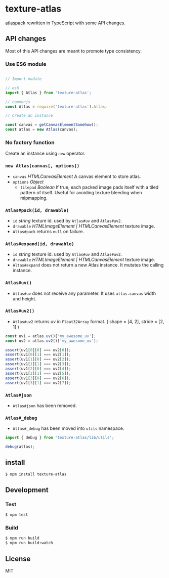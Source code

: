 # texture-atlas

[atlaspack](https://github.com/shama/atlaspack) rewritten in TypeScript with some API changes.

## API changes

Most of this API changes are meant to promote type consistency.

### Use ES6 module

```javascript

// Import module

// es6
import { Atlas } from 'texture-atlas';

// commonjs
const Atlas = require('texture-atlas').Atlas;

// Create an instance

const canvas = getCanvasElementSomehow();
const atlas = new Atlas(canvas);
```

### No factory function

Create an instance using `new` operator.

### `new Atlas(canvas[, options])`

- `canvas` *HTMLCanvasElement* A canvas element to store atlas.
- `options` *Object*
  - `tilepad` *Boolean* If true, each packed image pads itself with a tiled pattern of itself. Useful for avoiding texture bleeding when mipmapping.

### `Atlas#pack(id, drawable)`

- `id` *string* texture id. used by `Atlas#uv` and `Atlas#uv2`.
- `drawable` *HTMLImageElement | HTMLCanvasElement* texture image.
- `Altas#pack` returns `null` on failure.

### `Atlas#expand(id, drawable)`

- `id` *string* texture id. used by `Atlas#uv` and `Atlas#uv2`.
- `drawable` *HTMLImageElement | HTMLCanvasElement* texture image.
- `Altas#expand` does not return a new Atlas instance. It mutates the calling instance.

### `Atlas#uv()`

- `Atlas#uv` does not receive any parameter. It uses `altas.canvas` width and height.

### `Atlas#uv2()`

- `Atlas#uv2` returns uv in `Float32Array` format. ( shape = [4, 2], stride = [2, 1] )

```javascript
const uv1 = atlas.uv()['my_awesome_uv'];
const uv2 = atlas.uv2()['my_awesome_uv'];

assert(uv1[0][0] === uv2[0]);
assert(uv1[0][1] === uv2[1]);
assert(uv1[1][0] === uv2[2]);
assert(uv1[1][1] === uv2[3]);
assert(uv1[2][0] === uv2[4]);
assert(uv1[2][1] === uv2[5]);
assert(uv1[3][0] === uv2[6]);
assert(uv1[3][1] === uv2[7]);
```

### `Atlas#json`

- `Atlas#json` has been removed.

### `Atlas#_debug`

- `Atlas#_debug` has been moved into `utils` namespace.

```javascript
import { debug } from 'texture-atlas/lib/utils';

debug(atlas);
```

## install

```bash
$ npm install texture-atlas
```

## Development

### Test

```bash
$ npm test
```

### Build

```bash
$ npm run build
$ npm run build:watch
```

## License

MIT
